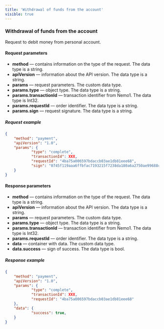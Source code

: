 ```yaml
---
title: 'Withdrawal of funds from the account'
visible: true
---
```


### Withdrawal of funds from the account

Request to debit money from personal account. 

#### Request parameters

-   **method** — contains information on the type of the request. The data type is a string.
-   **apiVersion** — information about the API version. The data type is a string. 
-   **params** — request parameters. The custom data type.
-   **params.type** — object type. The data type is a string.
-   **params.transactionId** — transaction identifier from Nemo1. The data type is Int32.
-   **params.requestId** — order identifier. The data type is a string.
-   **params.sign** — request signature. The data type is a string.

##### Request example
```json
{
    "method": "payment",
    "apiVersion": "1.0",
    "params": {
        	"type": "complete",
        	"transactionId": XXX,
        	"requestId": "4ba75a006597bdaccb03ae1db81eee68",
        	"sign": "0745f119aaa6ffbfac7193215f7238da180a6a2750ae99688ce7b53cdbbb48b9"
    }
}
```

#### Response parameters

-   **method** — contains information on the type of the request. The data type is a string.
-   **apiVersion** — information about the API version. The data type is a string. 
-   **params** — request parameters. The custom data type.
-   **params.type** — object type. The data type is a string.
-   **params.transactionId** — transaction identifier from Nemo1. The data type is Int32.
-   **params.requestId** — order identifier. The data type is a string.
-   **data** — container with data. The custom data type. 
-   **data.success** — sign of success. The data type is bool.

##### Response example
```json
{
    "method": "payment",
    "apiVersion": "1.0",
    "params": {
        	"type": "complete",
        	"transactionId": XXX,
        	"requestId": "4ba75a006597bdaccb03ae1db81eee68"
    },
    "data": {
        	"success": true,
    }
}
```